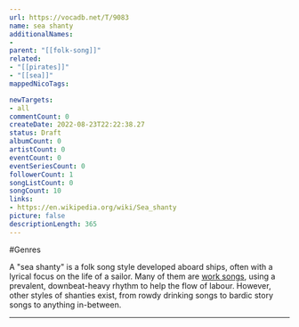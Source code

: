```yaml
---
url: https://vocadb.net/T/9083
name: sea shanty
additionalNames: 
- 
parent: "[[folk-song]]"
related:
- "[[pirates]]"
- "[[sea]]"
mappedNicoTags:

newTargets:
- all
commentCount: 0
createDate: 2022-08-23T22:22:38.27
status: Draft
albumCount: 0
artistCount: 0
eventCount: 0
eventSeriesCount: 0
followerCount: 1
songListCount: 0
songCount: 10
links: 
- https://en.wikipedia.org/wiki/Sea_shanty
picture: false
descriptionLength: 365
---
```


#Genres

A "sea shanty" is a folk song style developed aboard ships, often with a lyrical focus on the life of a sailor. Many of them are [work songs](https://en.wikipedia.org/wiki/Work_song), using a prevalent, downbeat-heavy rhythm to help the flow of labour. However, other styles of shanties exist, from rowdy drinking songs to bardic story songs to anything in-between.

---

